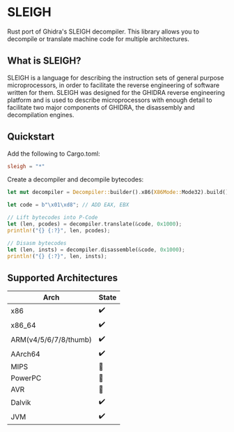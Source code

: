 # SLEIGH

Rust port of Ghidra's SLEIGH decompiler. This library allows you to decompile or translate machine code for multiple architectures.

## What is SLEIGH?

SLEIGH is a language for describing the instruction sets of general purpose microprocessors, in order to facilitate the reverse engineering of software written for them. SLEIGH was designed for the GHIDRA reverse engineering platform and is used to describe microprocessors with enough detail to facilitate two major components of GHIDRA, the disassembly and decompilation engines. 

## Quickstart

Add the following to Cargo.toml:

```toml
sleigh = "*"
```

Create a decompiler and decompile bytecodes:

```rust
let mut decompiler = Decompiler::builder().x86(X86Mode::Mode32).build();

let code = b"\x01\xd8"; // ADD EAX, EBX

// Lift bytecodes into P-Code
let (len, pcodes) = decompiler.translate(&code, 0x1000);
println!("{} {:?}", len, pcodes);

// Disasm bytecodes
let (len, insts) = decompiler.disassemble(&code, 0x1000);
println!("{} {:?}", len, insts);
```

## Supported Architectures

| Arch | State |
| - | -  |
| x86 | ✔️ |
| x86_64 | ✔️|
| ARM(v4/5/6/7/8/thumb) | ✔️ |
| AArch64 | ✔️ |
| MIPS | 🚧 |
| PowerPC | 🚧 |
| AVR | 🚧 |
| Dalvik | ✔️ |
| JVM | ✔️ |
